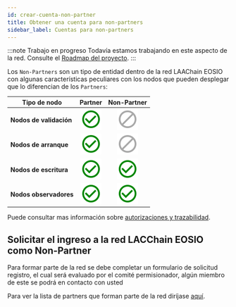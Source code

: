 ```yaml
---
id: crear-cuenta-non-partner
title: Obtener una cuenta para non-partners
sidebar_label: Cuentas para non-partners
---
```


:::note Trabajo en progreso
Todavía estamos trabajando en este aspecto de la red. Consulte el [Roadmap del proyecto](../testnet/roadmap).
:::

Los `Non-Partners` son un tipo de entidad dentro de la red LAAChain EOSIO con algunas características peculiares con los nodos que pueden desplegar que lo diferencian de los `Partners`:

| Tipo de nodo | Partner | Non-Partner |
|-----------|:-------:|:-----------:|
| **Nodos de validación**| ![Yes](/img/yes-icon.svg) |  ![No](/img/no-icon.svg)  |
| **Nodos de arranque**     | ![Yes](/img/yes-icon.svg) |  ![No](/img/no-icon.svg)  |
| **Nodos de escritura**   | ![Yes](/img/yes-icon.svg) | ![Yes](/img/yes-icon.svg) |
| **Nodos observadores** | ![Yes](/img/yes-icon.svg) | ![Yes](/img/yes-icon.svg) |


Puede consultar mas información sobre [autorizaciones y trazabilidad](../testnet/trazabilidad).

## Solicitar el ingreso a la red LACChain EOSIO como Non-Partner

Para formar parte de la red se debe completar un formulario de solicitud registro, el cual será evaluado por el comité permisionador, algún miembro de este se podrá en contacto con usted

Para ver la lista de partners que forman parte de la red diríjase [aquí](./partners).